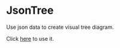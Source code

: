 JsonTree
========

Use json data to create visual tree diagram.

Click [here](http://surunzi.github.io/JsonTree/) to use it.

